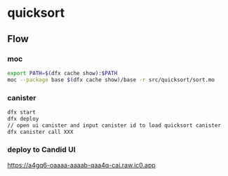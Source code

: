 # quicksort

## Flow

### moc

```bash
export PATH=$(dfx cache show):$PATH
moc --package base $(dfx cache show)/base -r src/quicksort/sort.mo
```

### canister

```bash
dfx start
dfx deploy
// open ui canister and input canister id to load quicksort canister
dfx canister call XXX
```

### deploy to Candid UI

https://a4gq6-oaaaa-aaaab-qaa4q-cai.raw.ic0.app
